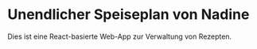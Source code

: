 # Unendlicher Speiseplan von Nadine

Dies ist eine React-basierte Web-App zur Verwaltung von Rezepten.